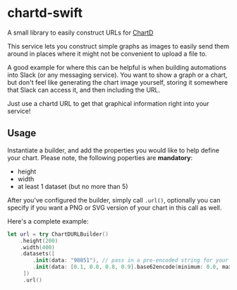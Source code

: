 # chartd-swift

A small library to easily construct URLs for [ChartD](https://chartd.co)

This service lets you construct simple graphs as images to easily send them around in places where it might not be convenient to upload a file to.

A good example for where this can be helpful is when building automations into Slack (or any messaging service). You want to show a graph or a chart, but don't feel like generating the chart image yourself, storing it somewhere that Slack can access it, and then including the URL.

Just use a chartd URL to get that graphical information right into your service!

## Usage
Instantiate a builder, and add the properties you would like to help define your chart. Please note, the following poperties are **mandatory**:
- height
- width
- at least 1 dataset (but no more than 5)

After you've configured the builder, simply call `.url()`, optionally you can specify if you want a PNG or SVG version of your chart in this call as well.

Here's a complete example:

```swift
let url = try ChartDURLBuilder()
    .height(200)
    .width(400)
    .datasets([
        .init(data: "98851"), // pass in a pre-encoded string for your data
        .init(data: [0.1, 0.0, 0.8, 0.9].base62encode(minimum: 0.0, maximum: 1.0)) // or, encode the data on the fly.
     ])
     .url()
```
